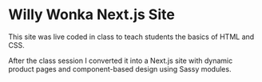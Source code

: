 # Willy Wonka Next.js Site

This site was live coded in class to teach students the basics of HTML and CSS.

After the class session I converted it into a Next.js site with dynamic product pages and component-based design using Sassy modules.
